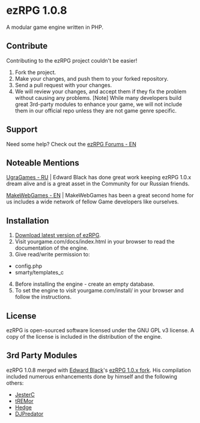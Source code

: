 ezRPG 1.0.8
===========

A modular game engine written in PHP.

## Contribute
Contributing to the ezRPG project couldn't be easier!

1. Fork the project.
2. Make your changes, and push them to your forked repository.
3. Send a pull request with your changes.
4. We will review your changes, and accept them if they fix the problem without causing any problems.
[Note] While many developers build great 3rd-party modules to enhance your game, we will not include them in our official repo unless they are not game genre specific.

## Support
Need some help? Check out the [ezRPG Forums - EN](http://www.ezrpgproject.net)

## Noteable Mentions
[UgraGames - RU](http://www.ugragames.ru/forums/) | Edward Black has done great work keeping ezRPG 1.0.x dream alive and is a great asset in the Community for our Russian friends.

[MakeWebGames - EN](http://www.makewebgames.com/forumdisplay.php/328-ezRPG) | MakeWebGames has been a great second home for us includes a wide network of fellow Game developers like ourselves.

## Installation

1. [Download latest version of ezRPG](https://github.com/ezrpg/ezrpg-1.0.x.git).
2. Visit yourgame.com/docs/index.html in your browser to read the documentation of the engine.
3. Give read/write permission to:
  * config.php
  * smarty/templates_c
4. Before installing the engine - create an empty database.
5. To set the engine to visit yourgame.com/install/ in your browser and follow the instructions.

## License

ezRPG is open-sourced software licensed under the GNU GPL v3 license.
A copy of the license is included in the distribution of the engine.

## 3rd Party Modules
ezRPG 1.0.8 merged with [Edward Black](http://www.makewebgames.com/member/70564-edwardblack)'s [ezRPG 1.0.x fork](https://github.com/EdwardBlack13/ezrpg-1.0.x.git). His compilation included numerous enhancements done by himself and the following others:
- [JesterC](https://ezrpgproject.net/user-14.html)
- [tREMor](https://ezrpgproject.net/user-22.html)
- [Hedge](http://www.makewebgames.com/member/65622-hedge)
- [DJPredator](https://ezrpgproject.net/user-30.html)